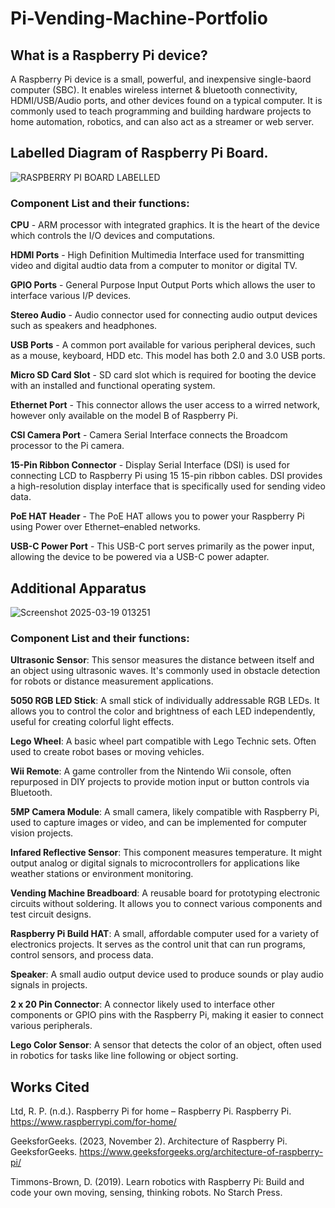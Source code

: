 # Pi-Vending-Machine-Portfolio

## What is a Raspberry Pi device?
A Raspberry Pi device is a small, powerful, and inexpensive single-baord computer (SBC). It enables wireless internet & bluetooth connectivity, HDMI/USB/Audio ports, and other devices found on a typical computer. It is commonly used to teach programming and building hardware projects to home automation, robotics, and can also act as a streamer or web server. 

## Labelled Diagram of Raspberry Pi Board.

![RASPBERRY PI BOARD LABELLED](https://github.com/user-attachments/assets/19ebbb48-85b1-46ed-a9ef-0a747b50d28f)

### Component List and their functions:

**CPU** - ARM processor with integrated graphics. It is the heart of the device which controls the I/O devices and computations. 

**HDMI Ports** - High Definition Multimedia Interface used for transmitting video and digital audtio data from a computer to monitor or digital TV. 

**GPIO Ports** - General Purpose Input Output Ports which allows the user to interface various I/P devices. 

**Stereo Audio** - Audio connector used for connecting audio output devices such as speakers and headphones.

**USB Ports** - A common port available for various peripheral devices, such as a mouse, keyboard, HDD etc. This model has both 2.0 and 3.0 USB ports.  

**Micro SD Card Slot** - SD card slot which is required for booting the device with an installed and functional operating system. 

**Ethernet Port** - This connector allows the user access to a wirred network, however only available on the model B of Raspberry Pi.

**CSI Camera Port** - Camera Serial Interface connects the Broadcom processor to the Pi camera. 

**15-Pin Ribbon Connector** - Display Serial Interface (DSI) is used for connecting LCD to Raspberry Pi using 15 15-pin ribbon cables. DSI provides a high-resolution display interface that is specifically used for sending video data.

**PoE HAT Header** - The PoE HAT allows you to power your Raspberry Pi using Power over Ethernet–enabled networks. 

**USB-C Power Port** - This USB-C port serves primarily as the power input, allowing the device to be powered via a USB-C power adapter.


## Additional Apparatus

![Screenshot 2025-03-19 013251](https://github.com/user-attachments/assets/0f2589fd-9996-4263-b52e-972114c1d1ab)

### Component List and their functions:

**Ultrasonic Sensor**: This sensor measures the distance between itself and an object using ultrasonic waves. It's commonly used in obstacle detection for robots or distance measurement applications.

**5050 RGB LED Stick**: A small stick of individually addressable RGB LEDs. It allows you to control the color and brightness of each LED independently, useful for creating colorful light effects.

**Lego Wheel**: A basic wheel part compatible with Lego Technic sets. Often used to create robot bases or moving vehicles.

**Wii Remote**: A game controller from the Nintendo Wii console, often repurposed in DIY projects to provide motion input or button controls via Bluetooth.

**5MP Camera Module**: A small camera, likely compatible with Raspberry Pi, used to capture images or video, and can be implemented for computer vision projects.

**Infared Reflective Sensor**: This component measures temperature. It might output analog or digital signals to microcontrollers for applications like weather stations or environment monitoring.

**Vending Machine Breadboard**: A reusable board for prototyping electronic circuits without soldering. It allows you to connect various components and test circuit designs.

**Raspberry Pi Build HAT**: A small, affordable computer used for a variety of electronics projects. It serves as the control unit that can run programs, control sensors, and process data.

**Speaker**: A small audio output device used to produce sounds or play audio signals in projects.

**2 x 20 Pin Connector**: A connector likely used to interface other components or GPIO pins with the Raspberry Pi, making it easier to connect various peripherals.

**Lego Color Sensor**: A sensor that detects the color of an object, often used in robotics for tasks like line following or object sorting.


## Works Cited

Ltd, R. P. (n.d.). Raspberry Pi for home – Raspberry Pi. Raspberry Pi. https://www.raspberrypi.com/for-home/ 

GeeksforGeeks. (2023, November 2). Architecture of Raspberry Pi. GeeksforGeeks. https://www.geeksforgeeks.org/architecture-of-raspberry-pi/

Timmons-Brown, D. (2019). Learn robotics with Raspberry Pi: Build and code your own moving, sensing, thinking robots. No Starch Press. 
